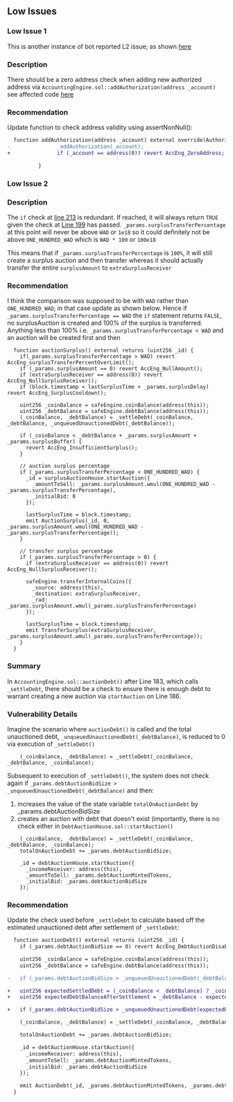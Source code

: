 [L2 Bot]: https://github.com/code-423n4/2023-10-opendollar/blob/main/bot-report.md#l2-missing-checks-for-address-0-when-assigning-values-to-address-state-variables
[L1 Snippet]: https://github.com/open-dollar/od-contracts/blob/dev/src/contracts/AccountingEngine.sol#L37-L39
[L2 Snippet]: https://github.com/open-dollar/od-contracts/blob/dev/src/contracts/AccountingEngine.sol#L175-L193


## Low Issues
### Low Issue 1
This is another instance of bot reported L2 issue; as shown [here][L2 Bot] 

### Description
There should be a zero address check when adding new authorized address via ```AccountingEngine.sol::addAuthorization(address _account)``` see affected code [here][L1 Snippet]

### Recommendation
Update function to check address validity using assertNonNull():

```diff
  function addAuthorization(address _account) external override(Authorizable, IAuthorizable) isAuthorized whenEnabled {
-               _addAuthorization(_account);
+               if (_account == address(0)) revert AccEng_ZeroAddress;

          }
```

### Low Issue 2
### Description
The ```if``` check at [line 213][L2 Snippet] is redundant. If reached, it will always return ```TRUE``` given the check at [Line 199][L2 Snippet] has passed.
```_params.surplusTransferPercentage``` at this point will never be above ```WAD``` or ```1e18``` so it could definitely not be above ```ONE_HUNDRED_WAD``` which is ```WAD * 100``` or ```100e18```

This means that if ```_params.surplusTransferPercentage``` is ```100%```, it will still create a surplus auction and then transfer whereas it should actually transfer the entire ```surplusAmount``` to ```extraSurplusReceiver```

### Recommendation
I think the comparison was supposed to be with ```WAD``` rather than ```ONE_HUNDRED_WAD```; in that case update as shown below. 
Hence if ```_params.surplusTransferPercentage == WAD``` the ```if``` statement returns ```FALSE```, no surplusAuction is created and 100% of the surplus is transferred.
Anything less than 100% i.e. ```_params.surplusTransferPercentage < WAD``` and an auction will be created first and then 

```
  function auctionSurplus() external returns (uint256 _id) {
    if(_params.surplusTransferPercentage > WAD) revert AccEng_surplusTransferPercentOverLimit();
    if (_params.surplusAmount == 0) revert AccEng_NullAmount();
    if (extraSurplusReceiver == address(0)) revert AccEng_NullSurplusReceiver();
    if (block.timestamp < lastSurplusTime + _params.surplusDelay) revert AccEng_SurplusCooldown();

    uint256 _coinBalance = safeEngine.coinBalance(address(this));
    uint256 _debtBalance = safeEngine.debtBalance(address(this));
    (_coinBalance, _debtBalance) = _settleDebt(_coinBalance, _debtBalance, _unqueuedUnauctionedDebt(_debtBalance));

    if (_coinBalance < _debtBalance + _params.surplusAmount + _params.surplusBuffer) {
      revert AccEng_InsufficientSurplus();
    }

    // auction surplus percentage
    if (_params.surplusTransferPercentage < ONE_HUNDRED_WAD) {
      _id = surplusAuctionHouse.startAuction({
        _amountToSell: _params.surplusAmount.wmul(ONE_HUNDRED_WAD - _params.surplusTransferPercentage),
        _initialBid: 0
      });

      lastSurplusTime = block.timestamp;
      emit AuctionSurplus(_id, 0, _params.surplusAmount.wmul(ONE_HUNDRED_WAD - _params.surplusTransferPercentage));
    }

    // transfer surplus percentage
    if (_params.surplusTransferPercentage > 0) {
      if (extraSurplusReceiver == address(0)) revert AccEng_NullSurplusReceiver();

      safeEngine.transferInternalCoins({
        _source: address(this),
        _destination: extraSurplusReceiver,
        _rad: _params.surplusAmount.wmul(_params.surplusTransferPercentage)
      });

      lastSurplusTime = block.timestamp;
      emit TransferSurplus(extraSurplusReceiver, _params.surplusAmount.wmul(_params.surplusTransferPercentage));
    }
  }
```

[L2 Snippet]: https://github.com/open-dollar/od-contracts/blob/dev/src/contracts/AccountingEngine.sol#L175-L193
### Summary
In ```AccountingEngine.sol::auctionDebt()``` after Line 183, which calls ```_settleDebt```, there should be a check to ensure there is enough debt to warrant creating a new auction via ```startAuction``` on Line 186.

### Vulnerability Details
Imagine the scenario where ```auctionDebt()``` is called and the total unauctioned debt, ```_unqueuedUnauctionedDebt(_debtBalance)```, is reduced to 0 via execution of ```_settleDebt()```

```
    (_coinBalance, _debtBalance) = _settleDebt(_coinBalance, _debtBalance, _coinBalance);
```

Subsequent to execution of ```_settleDebt()```, the system does not check again if ```_params.debtAuctionBidSize > _unqueuedUnauctionedDebt(_debtBalance)``` and then:
1. increases the value of the state variable ```totalOnAuctionDebt``` by _params.debtAuctionBidSize
2. creates an auction with debt that doesn't exist (importantly, there is no check either in ```DebtAuctionHouse.sol::startAuction()```

```
    (_coinBalance, _debtBalance) = _settleDebt(_coinBalance, _debtBalance, _coinBalance);
    totalOnAuctionDebt += _params.debtAuctionBidSize;

    _id = debtAuctionHouse.startAuction({
      _incomeReceiver: address(this),
      _amountToSell: _params.debtAuctionMintedTokens,
      _initialBid: _params.debtAuctionBidSize
    });
```

### Recommendation
Update the check used before ```_settleDebt``` to calculate based off the estimated unauctioned debt after settlement of ```_settleDebt```:

```diff
  function auctionDebt() external returns (uint256 _id) {
    if (_params.debtAuctionBidSize == 0) revert AccEng_DebtAuctionDisabled();

    uint256 _coinBalance = safeEngine.coinBalance(address(this));
    uint256 _debtBalance = safeEngine.debtBalance(address(this));

-   if (_params.debtAuctionBidSize > _unqueuedUnauctionedDebt(_debtBalance)) revert AccEng_InsufficientDebt();

+   uint256 expectedSettledDebt = (_coinBalance < _debtBalance) ? _coinBalance : _debtBalance;
+   uint256 expectedDebtBalanceAfterSettlement = _debtBalance - expectedSettledDebt;

+   if (_params.debtAuctionBidSize > _unqueuedUnauctionedDebt(expectedDebtBalanceAfterSettlement)) revert AccEng_InsufficientDebt();

    (_coinBalance, _debtBalance) = _settleDebt(_coinBalance, _debtBalance, _coinBalance);

    totalOnAuctionDebt += _params.debtAuctionBidSize;

    _id = debtAuctionHouse.startAuction({
      _incomeReceiver: address(this),
      _amountToSell: _params.debtAuctionMintedTokens,
      _initialBid: _params.debtAuctionBidSize
    });

    emit AuctionDebt(_id, _params.debtAuctionMintedTokens, _params.debtAuctionBidSize);
  }
```
